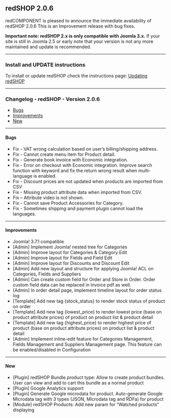 ## redSHOP 2.0.6
redCOMPONENT is pleased to announce the immediate availability of redSHOP 2.0.6 This is an Improvement release with bug fixes.

<b>Important note: redSHOP 2.x is only compatible with Joomla 3.x.</b> If your site is still in Joomla 2.5 or early note that your version is not any more maintained and update is recommended.

<hr>

### Install and UPDATE instructions
To install or update redSHOP check the instructions page: [Updating redSHOP](chapters/getting-started-general/updating-redshop.md)

<hr>

### Changelog - redSHOP - Version 2.0.6

<ul>
<li><a href="#bugs">Bugs</a>
<li><a href="#improvements">Improvements</a>
<li><a href="#new">New</a>
</ul>

<hr>

<h4 id="bugs">Bugs</h4>

<ul>
<li>Fix - VAT wrong calculation based on user’s billing/shipping address.
<li>Fix - Cannot create menu item for Product detail.
<li>Fix - Generate book invoice with Economic integration.
<li>Fix - Error on checkout with Economic integration.
Improve search function with keyword and fix the return wrong result when multi-language is enabled.
<li>Fix - Discount prices are not updated when products are imported from CSV
<li>Fix - Missing product attribute data when imported from CSV.
<li>Fix – Attribute video is not shown.
<li>Fix - Cannot save Product Accessories for Category.
<li>Fix - Sometimes shipping and payment plugin cannot load the languages.
</ul>

<hr>

<h4 id="improvements">Improvements</h4>

<ul>
<li>Joomla! 3.7.1 compatible 
<li>[Admin] Implement Joomla! nested tree for Categories
<li>[Admin] Improve layout for Categories & Category Edit
<li>[Admin] Improve layout for Fields and Field Edit
<li>[Admin] Improve layout for Discounts and Discount Edit
<li>[Admin] Add new layout and structure for applying Joomla! ACL on Categories, Fields and Suppliers
<li>[Admin] Can create custom field for Order and Store in Order. Order custom field data can be replaced in Invoice pdf as well.
<li>[Admin] In order detail page, implement timeline layout for order status log
<li>[Template] Add new tag {stock_status} to render stock status of product on order
<li>[Template] Add new tag {lowest_price} to render lowest price (base on product attribute prices) of product on product list & product detail
<li>[Template] Add new tag {highest_price} to render highest price of product (base on product attribute prices) on product list & product detail
<li>[Admin] Implement inline-edit feature for Categories Management, Fields Management and Suppliers Management page. This feature can be enabled/disabled in Configuration
</ul>

<hr>

<h4 id="new">New</h4>

<ul>
<li>[Plugin] redSHOP Bundle product type: Allow to create product bundles. User can view and add to cart this bundle as a normal product
<li>[Plugin] Google Analytics support
<li>[Plugin] Generate Google microdata for product. Auto-generate Google Microdata tag with 3 types (JSON, Microdata tag and RDFa) for product
<li>[Module] redSHOP Products: Add new param for “Watched products” displaying
</ul>